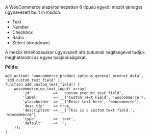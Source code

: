 
A WooCommerce alapértelmezetten 6 típusú egyedi mezőt támogat úgynevezett built in módon. 
* Text
* Number
* Checkbox
* Radio
* Select (dropdown)

A mezők létrehozásakor úgynvezett attributumok segítségével tudjuk meghatározni az egyes tulajdonságokat.

**Példa:**
```
add_action( 'woocommerce_product_options_general_product_data', 'add_custom_text_field' );
function add_custom_text_field() {
    woocommerce_wp_text_input( array(
        'id'          => '_custom_product_text_field', 
        'label'       => __('Custom Text Field', 'woocommerce'), 
        'placeholder' => __('Enter text here', 'woocommerce'),
        'desc_tip'    => true, 
        'description' => __('This is a custom text field.', 'woocommerce'), 
        'type'        => 'text',
        'default'     => '', 
    ));
}
```
